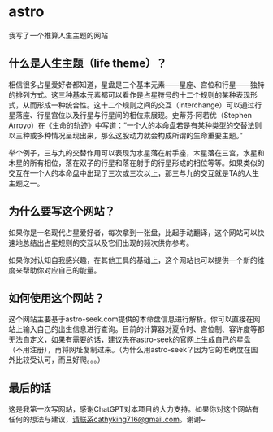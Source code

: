 # astro
我写了一个推算人生主题的网站

## 什么是人生主题（life theme）？

相信很多占星爱好者都知道，星盘是三个基本元素——星座、宫位和行星——独特的排列方式。这三种基本元素都可以看作是占星符号的十二个规则的某种表现形式，从而形成一种统合性。这十二个规则之间的交互（interchange）可以通过行星落座、行星宫位以及行星与行星间的相位来展现。史蒂芬·阿若优（Stephen Arroyo）在《生命的轨迹》中写道：“一个人的本命盘若是有某种类型的交替法则以三种或多种情况呈现出来，那么这股动力就会构成所谓的生命重要主题。”

举个例子，三与九的交替作用可以表现为水星落在射手座，木星落在三宫，水星和木星的所有相位，落在双子的行星和落在射手的行星形成的相位等等。如果类似的交互在一个人的本命盘中出现了三次或三次以上，那三与九的交互就是TA的人生主题之一。

## 为什么要写这个网站？

如果你是一名现代占星爱好者，每次拿到一张盘，比起手动翻译，这个网站可以快速地总结出占星规则的交互以及它们出现的频次供你参考。

如果你对认知自我感兴趣，在其他工具的基础上，这个网站也可以提供一个新的维度来帮助你对应自己的能量。

## 如何使用这个网站？

这个网站主要基于astro-seek.com提供的本命盘信息进行解析。你可以直接在网站上输入自己的出生信息进行查询。目前的计算器对夏令时、宫位制、容许度等都无法自定义，如果有需要的话，建议先在astro-seek的官网上生成自己的星盘（不用注册），再将网址复制过来。（为什么用astro-seek？因为它的准确度在国外比较受认可，而且好爬。。。）

## 最后的话

这是我第一次写网站，感谢ChatGPT对本项目的大力支持。如果你对这个网站有任何的想法与建议，请联系cathyking716@gmail.com。谢谢~